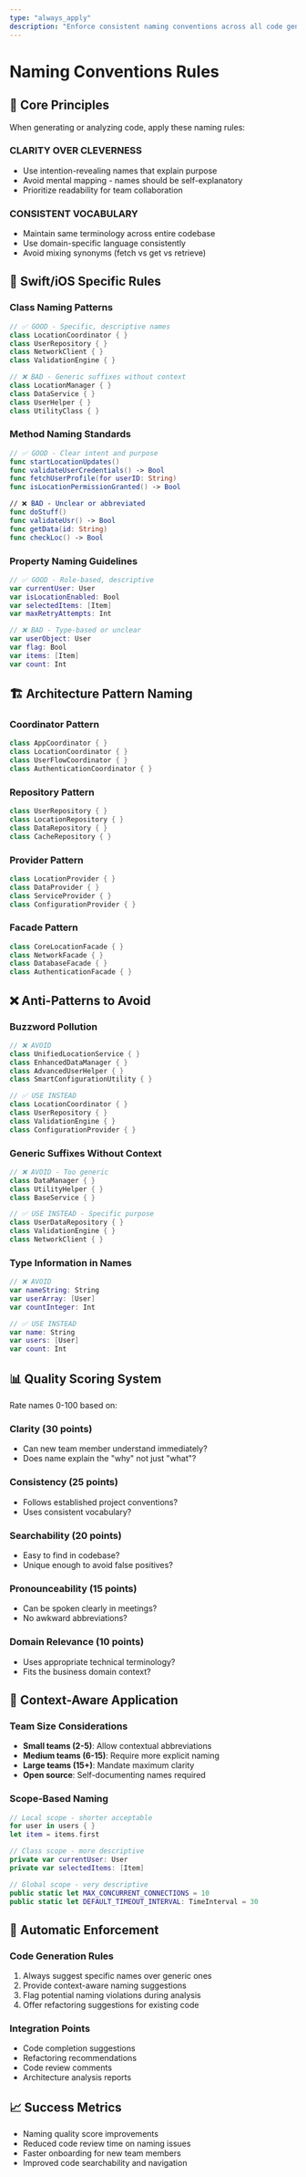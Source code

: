 ```yaml
---
type: "always_apply"
description: "Enforce consistent naming conventions across all code generation and analysis"
---
```


# Naming Conventions Rules

## 🎯 Core Principles
When generating or analyzing code, apply these naming rules:

### CLARITY OVER CLEVERNESS
- Use intention-revealing names that explain purpose
- Avoid mental mapping - names should be self-explanatory
- Prioritize readability for team collaboration

### CONSISTENT VOCABULARY
- Maintain same terminology across entire codebase
- Use domain-specific language consistently
- Avoid mixing synonyms (fetch vs get vs retrieve)

## 📱 Swift/iOS Specific Rules

### Class Naming Patterns
```swift
// ✅ GOOD - Specific, descriptive names
class LocationCoordinator { }
class UserRepository { }
class NetworkClient { }
class ValidationEngine { }

// ❌ BAD - Generic suffixes without context
class LocationManager { }
class DataService { }
class UserHelper { }
class UtilityClass { }
```

### Method Naming Standards
```swift
// ✅ GOOD - Clear intent and purpose
func startLocationUpdates()
func validateUserCredentials() -> Bool
func fetchUserProfile(for userID: String)
func isLocationPermissionGranted() -> Bool

// ❌ BAD - Unclear or abbreviated
func doStuff()
func validateUsr() -> Bool
func getData(id: String)
func checkLoc() -> Bool
```

### Property Naming Guidelines
```swift
// ✅ GOOD - Role-based, descriptive
var currentUser: User
var isLocationEnabled: Bool
var selectedItems: [Item]
var maxRetryAttempts: Int

// ❌ BAD - Type-based or unclear
var userObject: User
var flag: Bool
var items: [Item]
var count: Int
```

## 🏗️ Architecture Pattern Naming

### Coordinator Pattern
```swift
class AppCoordinator { }
class LocationCoordinator { }
class UserFlowCoordinator { }
class AuthenticationCoordinator { }
```

### Repository Pattern
```swift
class UserRepository { }
class LocationRepository { }
class DataRepository { }
class CacheRepository { }
```

### Provider Pattern
```swift
class LocationProvider { }
class DataProvider { }
class ServiceProvider { }
class ConfigurationProvider { }
```

### Facade Pattern
```swift
class CoreLocationFacade { }
class NetworkFacade { }
class DatabaseFacade { }
class AuthenticationFacade { }
```

## ❌ Anti-Patterns to Avoid

### Buzzword Pollution
```swift
// ❌ AVOID
class UnifiedLocationService { }
class EnhancedDataManager { }
class AdvancedUserHelper { }
class SmartConfigurationUtility { }

// ✅ USE INSTEAD
class LocationCoordinator { }
class UserRepository { }
class ValidationEngine { }
class ConfigurationProvider { }
```

### Generic Suffixes Without Context
```swift
// ❌ AVOID - Too generic
class DataManager { }
class UtilityHelper { }
class BaseService { }

// ✅ USE INSTEAD - Specific purpose
class UserDataRepository { }
class ValidationEngine { }
class NetworkClient { }
```

### Type Information in Names
```swift
// ❌ AVOID
var nameString: String
var userArray: [User]
var countInteger: Int

// ✅ USE INSTEAD
var name: String
var users: [User]
var count: Int
```

## 📊 Quality Scoring System

Rate names 0-100 based on:

### Clarity (30 points)
- Can new team member understand immediately?
- Does name explain the "why" not just "what"?

### Consistency (25 points)
- Follows established project conventions?
- Uses consistent vocabulary?

### Searchability (20 points)
- Easy to find in codebase?
- Unique enough to avoid false positives?

### Pronounceability (15 points)
- Can be spoken clearly in meetings?
- No awkward abbreviations?

### Domain Relevance (10 points)
- Uses appropriate technical terminology?
- Fits the business domain context?

## 🎯 Context-Aware Application

### Team Size Considerations
- **Small teams (2-5)**: Allow contextual abbreviations
- **Medium teams (6-15)**: Require more explicit naming
- **Large teams (15+)**: Mandate maximum clarity
- **Open source**: Self-documenting names required

### Scope-Based Naming
```swift
// Local scope - shorter acceptable
for user in users { }
let item = items.first

// Class scope - more descriptive
private var currentUser: User
private var selectedItems: [Item]

// Global scope - very descriptive
public static let MAX_CONCURRENT_CONNECTIONS = 10
public static let DEFAULT_TIMEOUT_INTERVAL: TimeInterval = 30
```

## 🔧 Automatic Enforcement

### Code Generation Rules
1. Always suggest specific names over generic ones
2. Provide context-aware naming suggestions
3. Flag potential naming violations during analysis
4. Offer refactoring suggestions for existing code

### Integration Points
- Code completion suggestions
- Refactoring recommendations
- Code review comments
- Architecture analysis reports

## 📈 Success Metrics
- Naming quality score improvements
- Reduced code review time on naming issues
- Faster onboarding for new team members
- Improved code searchability and navigation
